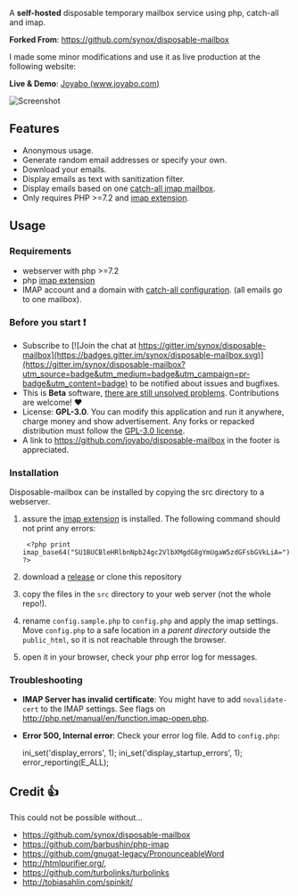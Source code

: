 A **self-hosted** disposable temporary mailbox service using php, catch-all and imap.

**Forked From**: https://github.com/synox/disposable-mailbox

I made some minor modifications and use it as live production at the following website:

**Live & Demo**: [Joyabo (www.joyabo.com)](https://www.joyabo.com/) 

![Screenshot](https://static.joyabo.com/external/joyabo-screenshot-example-02.png)


## Features

* Anonymous usage.
* Generate random email addresses or specify your own. 
* Download your emails.
* Display emails as text with sanitization filter. 
* Display emails based on one [catch-all imap mailbox](https://www.google.ch/search?q=how+to+setup+catch-all+imap+mailbox).
* Only requires PHP >=7.2 and [imap extension](http://php.net/manual/book.imap.php).


## Usage


### Requirements

* webserver with php >=7.2
* php [imap extension](http://php.net/manual/book.imap.php)
* IMAP account and a domain with [catch-all configuration](https://www.google.ch/search?q=how+to+setup+catch-all+imap+mailbox). (all emails go to one mailbox). 


### Before you start :heavy_exclamation_mark:

* Subscribe to [![Join the chat at https://gitter.im/synox/disposable-mailbox](https://badges.gitter.im/synox/disposable-mailbox.svg)](https://gitter.im/synox/disposable-mailbox?utm_source=badge&utm_medium=badge&utm_campaign=pr-badge&utm_content=badge) to be notified about issues and bugfixes.  
* This is **Beta** software, [there are still unsolved problems](https://github.com/synox/disposable-mailbox/issues). Contributions are welcome! :heart:
* License: **GPL-3.0**. You can modify this application and run it anywhere, charge money and show advertisement. Any forks or repacked distribution must follow the [GPL-3.0 license](https://opensource.org/licenses/GPL-3.0).  
* A link to https://github.com/joyabo/disposable-mailbox in the footer is appreciated.  


### Installation

Disposable-mailbox can be installed by copying the src directory to a webserver. 

1. assure the [imap extension](http://php.net/manual/book.imap.php) is installed. The following command should not print any errors:

        <?php print imap_base64("SU1BUCBleHRlbnNpb24gc2VlbXMgdG8gYmUgaW5zdGFsbGVkLiA="); ?>

2. download a [release](https://github.com/synox/disposable-mailbox/releases) or clone this repository
3. copy the files in the `src` directory to your web server (not the whole repo!).
4. rename `config.sample.php` to `config.php` and apply the imap settings. Move `config.php` to a safe location in a *parent directory* outside the `public_html`, so it is not reachable through the browser.
5. open it in your browser, check your php error log for messages. 


### Troubleshooting

* **IMAP Server has invalid certificate**: You might have to add `novalidate-cert` to the IMAP settings. See flags on http://php.net/manual/en/function.imap-open.php.
* **Error 500, Internal error**: Check your error log file. Add to `config.php`: 

    ini_set('display_errors', 1);    ini_set('display_startup_errors', 1);    error_reporting(E_ALL);


## Credit :thumbsup:

This could not be possible without...
* https://github.com/synox/disposable-mailbox
* https://github.com/barbushin/php-imap
* https://github.com/gnugat-legacy/PronounceableWord
* http://htmlpurifier.org/, 
* https://github.com/turbolinks/turbolinks
* http://tobiasahlin.com/spinkit/
